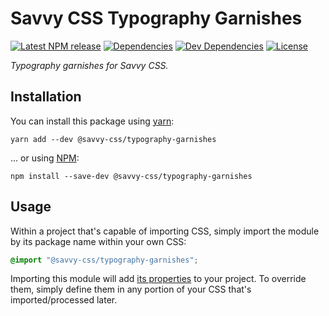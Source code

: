 # Savvy CSS Typography Garnishes

[![Latest NPM release][npm-badge]][npm-badge-url]
[![Dependencies][dependencies-badge]][dependencies-badge-url]
[![Dev Dependencies][devDependencies-badge]][devDependencies-badge-url]
[![License][license-badge]][license-badge-url]

_Typography garnishes for Savvy CSS._

## Installation

You can install this package using [yarn](https://yarnpkg.com/en/docs/install):

```shell
yarn add --dev @savvy-css/typography-garnishes
```

... or using [NPM](https://docs.npmjs.com/getting-started/installing-node):

```shell
npm install --save-dev @savvy-css/typography-garnishes
```


## Usage

Within a project that's capable of importing CSS, simply import
the module by its package name within your own CSS:

```css
@import "@savvy-css/typography-garnishes";
```

Importing this module will add [its properties](/lib/typography-garnishes.css) to your project. To override them, simply define them in any portion of your CSS that's imported/processed later.




[npm-badge]: https://img.shields.io/npm/v/@savvy-css/typography-garnishes.svg
[npm-badge-url]: https://www.npmjs.com/package/@savvy-css/typography-garnishes
[license-badge]: https://img.shields.io/npm/l/@savvy-css/typography-garnishes.svg
[license-badge-url]: LICENSE
[dependencies-badge]: https://img.shields.io/david/savvy-css/typography-garnishes.svg
[dependencies-badge-url]: https://david-dm.org/savvy-css/typography-garnishes
[devDependencies-badge]: https://img.shields.io/david/dev/savvy-css/typography-garnishes.svg
[devDependencies-badge-url]: https://david-dm.org/savvy-css/typography-garnishes#info=devDependencies

